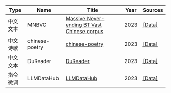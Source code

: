 
|Type| Name|Title | Year  |   Sources   |
| ------- | -------  |------- | ----- | ------ | 
|中文文本|MNBVC|[Massive Never-ending BT Vast Chinese corpus](https://github.com/esbatmop/MNBVC)|2023|[[Data]](https://github.com/esbatmop/MNBVC)|
|中文诗歌|chinese-poetry|[chinese-poetry](https://github.com/chinese-poetry/chinese-poetry)|2023|[[Data]](https://github.com/chinese-poetry/chinese-poetry)|
|中文文本|DuReader|[DuReader](https://github.com/baidu/DuReader)|2023|[[Data]](https://github.com/baidu/DuReader)|
|指令微调|LLMDataHub|[LLMDataHub](https://github.com/Zjh-819/LLMDataHub)|2023|[[Data]](https://github.com/Zjh-819/LLMDataHub)|
